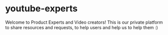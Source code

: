 # youtube-experts
Welcome to Product Experts and Video creators! This is our private platform to share resources and requests, to help users and help us to help them :)
